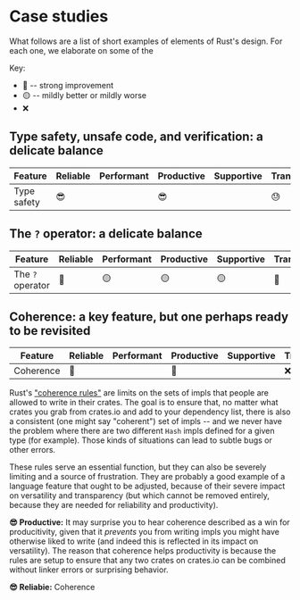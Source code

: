 # Case studies

What follows are a list of short examples of elements of Rust's design. For each one, we elaborate on some of the 

Key:

* 💚 -- strong improvement
* 🟡 -- mildly better or mildly worse
* ❌

## Type safety, unsafe code, and verification: a delicate balance

| Feature     | Reliable | Performant | Productive | Supportive | Transparent | Versatile |
| ----------- | -------- | ---------- | ---------- | ---------- | ----------- | --------- |
| Type safety | 😎      |            | 😎        |            | 😓         | 😓       |

## The `?` operator: a delicate balance

| Feature          | Reliable | Performant | Productive | Supportive | Transparent | Versatile |
| ---------------- | -------- | ---------- | ---------- | ---------- | ----------- | --------- |
| The `?` operator | 💚      | 🟡        | 🟡        | 🟡        | 💚         | 💚       |

## Coherence: a key feature, but one perhaps ready to be revisited

| Feature   | Reliable | Performant | Productive | Supportive | Transparent | Versatile |
| --------- | -------- | ---------- | ---------- | ---------- | ----------- | --------- |
| Coherence | 💚      |            | 💚        |            | ❌         | ❌       |

Rust's ["coherence rules"](https://doc.rust-lang.org/reference/items/implementations.html?highlight=coherence#trait-implementation-coherence) are limits on the sets of impls that people are allowed to write in their crates. The goal is to ensure that, no matter what crates you grab from crates.io and add to your dependency list, there is also a consistent (one might say "coherent") set of impls -- and we never have the problem where there are two different `Hash` impls defined for a given type (for example). Those kinds of situations can lead to subtle bugs or other errors.

These rules serve an essential function, but they can also be severely limiting and a source of frustration. They are probably a good example of a language feature that ought to be adjusted, because of their severe impact on versatility and transparency (but which cannot be removed entirely, because they are needed for reliability and productivity).

**😎 Productive:** It may surprise you to hear coherence described as a win for producitivity, given that it *prevents* you from writing impls you might have otherwise liked to write (and indeed this is reflected in its impact on versatility). The reason that coherence helps productivity is because the rules are setup to ensure that any two crates on crates.io can be combined without linker errors or surprising behavior. 

**😎 Reliabie:** Coherence 

